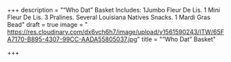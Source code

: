 +++
description = "“Who Dat” Basket Includes: 1Jumbo Fleur De Lis. 1 Mini Fleur De Lis. 3 Pralines. Several Louisiana Natives Snacks. 1 Mardi Gras Bead"
draft = true
image = " https://res.cloudinary.com/dx6vch6h7/image/upload/v1561590243/ITW/65FA7170-B895-4307-99CC-AADA55805037.jpg"
title = "“Who Dat” Basket"

+++
